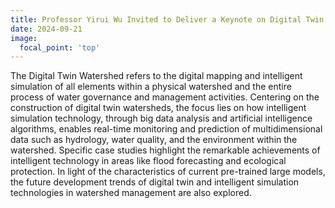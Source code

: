```yaml
---
title: Professor Yirui Wu Invited to Deliver a Keynote on Digital Twin at the 12th China Water Informatization Technology Forum
date: 2024-09-21
image:
  focal_point: 'top'
---
```

The Digital Twin Watershed refers to the digital mapping and intelligent simulation of all elements within a physical watershed and the entire process of water governance and management activities. Centering on the construction of digital twin watersheds, the focus lies on how intelligent simulation technology, through big data analysis and artificial intelligence algorithms, enables real-time monitoring and prediction of multidimensional data such as hydrology, water quality, and the environment within the watershed. Specific case studies highlight the remarkable achievements of intelligent technology in areas like flood forecasting and ecological protection. In light of the characteristics of current pre-trained large models, the future development trends of digital twin and intelligent simulation technologies in watershed management are also explored.
<!--more-->